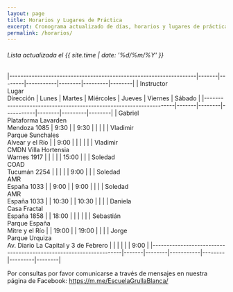 ```yaml
---
layout: page
title: Horarios y Lugares de Práctica
excerpt: Cronograma actualizado de días, horarios y lugares de práctica.
permalink: /horarios/
---
```

###### Lista actualizada el {{ site.time | date: '%d/%m/%Y' }}

|-------------------------------------------------------------------|-------|--------|-----------|--------|---------|--------|
| Instructor<br/>Lugar<br/>Dirección                                | Lunes | Martes | Miércoles | Jueves | Viernes | Sábado |
|-------------------------------------------------------------------|-------|--------|-----------|--------|---------|--------|
| Gabriel<br/>Plataforma Lavarden<br/>Mendoza 1085                  |  9:30 |        |  9:30     |        |         |        |
| Vladimir<br/>Parque Sunchales<br/>Alvear y el Río                 |       |  9:00  |           |        |         |        |
| Vladimir<br/>CMDN Villa Hortensia<br/>Warnes 1917                 |       |        |           |        | 15:00   |        |
| Soledad<br/>COAD<br/>Tucumán 2254                                 |       |        |           |        |  9:00   |        |
| Soledad<br/>AMR<br/>España 1033                                   |       |  9:00  |           |  9:00  |         |        |
| Soledad<br/>AMR<br/>España 1033                                   |       | 10:30  |           | 10:30  |         |        |
| Daniela<br/>Casa Fractal<br/>España 1858                          |       | 18:00  |           |        |         |        |
| Sebastián<br/>Parque España<br/>Mitre y el Río                    |       | 19:00  |           | 19:00  |         |        |
| Jorge<br/>Parque Urquiza<br/>Av. Diario La Capital y 3 de Febrero |       |        |           |        |         |  9:00  |
|-------------------------------------------------------------------|-------|--------|-----------|--------|---------|--------|



Por consultas por favor comunicarse a través de mensajes en nuestra página de Facebook: <https://m.me/EscuelaGrullaBlanca/>
